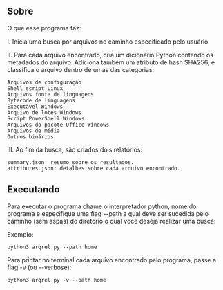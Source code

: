 ## Sobre

O que esse programa faz:

I. Inicia uma busca por arquivos no caminho especificado pelo usuário

II. Para cada arquivo encontrado, cria um dicionário Python contendo os metadados do arquivo. Adiciona também um atributo de hash SHA256, e classifica o arquivo dentro de umas das categorias:

    Arquivos de configuração
    Shell script Linux
    Arquivos fonte de linguagens
    Bytecode de linguagens
    Executável Windows
    Arquivo de lotes Windows
    Script PowerShell Windows
    Arquivos do pacote Office Windows
    Arquivos de mídia
    Outros binários

III. Ao fim da busca, são criados dois relatórios:

    summary.json: resumo sobre os resultados.
    attributes.json: detalhes sobre cada arquivo encontrado.

## Executando

Para executar o programa chame o interpretador python, nome do programa e especifique uma flag --path a qual deve ser sucedida pelo caminho (sem aspas) do diretório o qual você deseja realizar uma busca:

Exemplo:

    python3 arqrel.py --path home

Para printar no terminal cada arquivo encontrado pelo programa, passe a flag -v (ou --verbose):

    python3 arqrel.py -v --path home 
